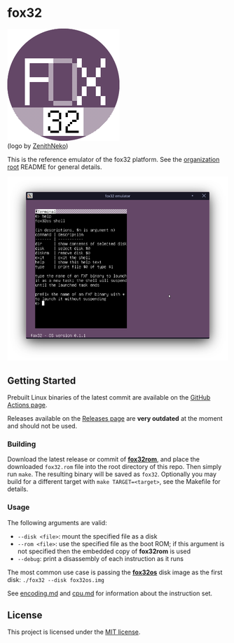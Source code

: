 # fox32

![fox32 logo](docs/logos/fox32-circle.png)  
(logo by [ZenithNeko](https://zencorner.xyz/contacts.html))

This is the reference emulator of the fox32 platform. See the [organization root](https://github.com/fox32-arch) README for general details.

![Screenshot of fox32os](docs/screenshots/fox32os-terminal.png)

## Getting Started

Prebuilt Linux binaries of the latest commit are available on the [GitHub Actions page](https://github.com/fox32-arch/fox32/actions).

Releases available on the [Releases page](https://github.com/fox32-arch/fox32/releases) are **very outdated** at the moment and should not be used.

### Building

Download the latest release or commit of [**fox32rom**](https://github.com/fox32-arch/fox32rom), and place the downloaded `fox32.rom` file into the root directory of this repo. Then simply run `make`. The resulting binary will be saved as `fox32`. Optionally you may build for a different target with `make TARGET=<target>`, see the Makefile for details.

### Usage

The following arguments are valid:
- `--disk <file>`: mount the specified file as a disk
- `--rom <file>`: use the specified file as the boot ROM; if this argument is not specified then the embedded copy of **fox32rom** is used
- `--debug`: print a disassembly of each instruction as it runs

The most common use case is passing the [**fox32os**](https://github.com/fox32-arch/fox32os) disk image as the first disk: `./fox32 --disk fox32os.img`

See [encoding.md](docs/encoding.md) and [cpu.md](docs/cpu.md) for information about the instruction set.

## License
This project is licensed under the [MIT license](LICENSE).
